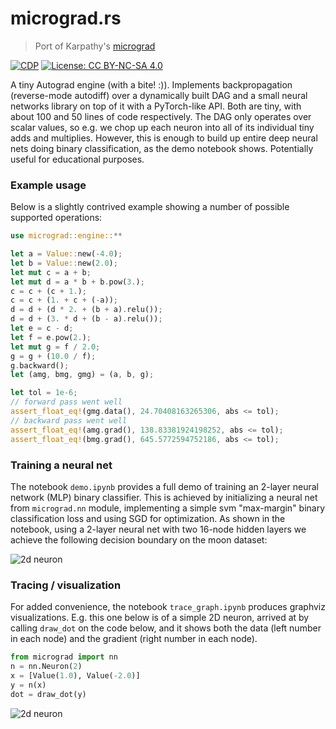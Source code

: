 
# micrograd.rs

> Port of Karpathy's [micrograd](https://github.com/karpathy/micrograd)

[![CDP](https://github.com/unrenormalizable/micrograd.rs/actions/workflows/cdp.yml/badge.svg)](https://github.com/unrenormalizable/micrograd.rs/actions/workflows/cdp.yml) [![License: CC BY-NC-SA 4.0](https://img.shields.io/badge/License-CC%20BY--NC--SA%204.0-lightgrey.svg?label=license)](https://creativecommons.org/licenses/by-nc-sa/4.0/)

A tiny Autograd engine (with a bite! :)). Implements backpropagation (reverse-mode autodiff) over a dynamically built DAG and a small neural networks library on top of it with a PyTorch-like API. Both are tiny, with about 100 and 50 lines of code respectively. The DAG only operates over scalar values, so e.g. we chop up each neuron into all of its individual tiny adds and multiplies. However, this is enough to build up entire deep neural nets doing binary classification, as the demo notebook shows. Potentially useful for educational purposes.

### Example usage

Below is a slightly contrived example showing a number of possible supported operations:

```rust
use micrograd::engine::**

let a = Value::new(-4.0);
let b = Value::new(2.0);
let mut c = a + b;
let mut d = a * b + b.pow(3.);
c = c + (c + 1.);
c = c + (1. + c + (-a));
d = d + (d * 2. + (b + a).relu());
d = d + (3. * d + (b - a).relu());
let e = c - d;
let f = e.pow(2.);
let mut g = f / 2.0;
g = g + (10.0 / f);
g.backward();
let (amg, bmg, gmg) = (a, b, g);

let tol = 1e-6;
// forward pass went well
assert_float_eq!(gmg.data(), 24.70408163265306, abs <= tol);
// backward pass went well
assert_float_eq!(amg.grad(), 138.83381924198252, abs <= tol);
assert_float_eq!(bmg.grad(), 645.5772594752186, abs <= tol);
```

### Training a neural net

The notebook `demo.ipynb` provides a full demo of training an 2-layer neural network (MLP) binary classifier. This is achieved by initializing a neural net from `micrograd.nn` module, implementing a simple svm "max-margin" binary classification loss and using SGD for optimization. As shown in the notebook, using a 2-layer neural net with two 16-node hidden layers we achieve the following decision boundary on the moon dataset:

![2d neuron](https://raw.githubusercontent.com/karpathy/micrograd/master/moon_mlp.png)

### Tracing / visualization

For added convenience, the notebook `trace_graph.ipynb` produces graphviz visualizations. E.g. this one below is of a simple 2D neuron, arrived at by calling `draw_dot` on the code below, and it shows both the data (left number in each node) and the gradient (right number in each node).

```python
from micrograd import nn
n = nn.Neuron(2)
x = [Value(1.0), Value(-2.0)]
y = n(x)
dot = draw_dot(y)
```

![2d neuron](https://raw.githubusercontent.com/karpathy/micrograd/master/gout.svg)
